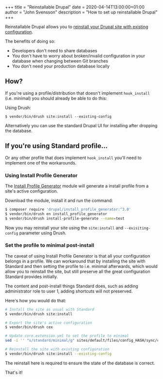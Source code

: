 +++
title = "Reinstallable Drupal"
date = 2020-04-14T13:00:00+01:00
author = "John Svensson"
description = "How to set up reinstallable Drupal"
+++

Reinstallable Drupal allows you to [reinstall your Drupal site with existing configuration](https://www.drupal.org/node/2897299).

The benefits of doing so:

* Developers don't need to share databases
* You don't have to worry about broken/invalid configuration in your database when changing between Git branches
* You don't need your production database locally

## How?

If you're using a profile/distribution that doesn't implement `hook_install` (i.e. minimal) you should already be able to do this:

Using Drush:

```
$ vendor/bin/drush site:install --existing-config
```

Alternatively you can use the standard Drupal UI for installing after dropping the database.

## If you're using Standard profile...

Or any other profile that does implement `hook_install` you'll need to implement one of the workarounds.

### Using Install Profile Generator

The [Install Profile Generator](http://drupal.org/project/install_profile_generator) module will generate a install profile from a site's active configuration.

Download the module, install it and run the command:

```bash
$ composer require 'drupal/install_profile_generator:^3.0'
$ vendor/bin/drush en install_profile_generator
$ vendor/bin/drush install-profile-generate --name=test
```

Now you may reinstall your site using the `site:install` and `--exisiting-config` parameter using Drush.

### Set the profile to minimal post-install

The caveat of using Install Profile Generator is that all your configuration belongs in a profile. We can workaround that by installing the site with Standard and then setting the profile to i.e. minimal afterwards, which would allow you to reinstall the site, but still preserve all the great configuration Standard provides initially.

The content and post-install things Standard does, such as adding administrator role to user 1, adding shortcuts will not preserved.

Here's how you would do that:

```bash
# Install the site as usual with Standard
$ vendor/bin/drush site:install

# Export the site's active configuration
$ vendor/bin/drush cex

# Update core.extension.yml to set the profile to minimal
sed -i '' "s/standard/minimal/g" sites/default/files/config_HASH/sync/core.extension.yml

# Reinstall the site with existing configuration
$ vendor/bin/drush site:install --existing-config
```

The reinstall here is required to ensure the state of the database is correct.

That's it!
